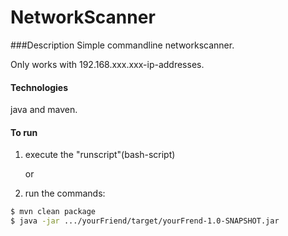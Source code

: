 # NetworkScanner

###Description
Simple commandline networkscanner.
 
 
Only works with 192.168.xxx.xxx-ip-addresses.



#### Technologies
java and maven.


#### To run

1. execute the "runscript"(bash-script)

    or

2. run the commands:

```sh
$ mvn clean package
$ java -jar .../yourFriend/target/yourFrend-1.0-SNAPSHOT.jar
```


